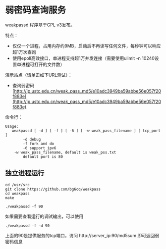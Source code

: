 # 弱密码查询服务

weakpassd 程序基于GPL v3发布。

特点：

* 仅仅一个进程，占用内存约9MB，启动后不再读写任何文件，每秒钟可以响应超1万次查询
* 使用epoll高效接口，单进程支持超1万并发连接（需要使用ulimit -n 10240设置单进程可打开的文件数）

演示站点（请单击如下URL测试）：

* 查询弱密码 [http://ip.ustc.edu.cn/weak_pass_md5/e10adc3949ba59abbe56e057f20f883e](http://ip.ustc.edu.cn/weak_pass_md5/e10adc3949ba59abbe56e057f20f883e)

命令行：
```
Usage:
   weakpassd [ -d ] [ -f ] [ -6 ] [ -w weak_pass_filename ] [ tcp_port ]
        -d debug
        -f fork and do
        -6 support ipv6
	-w weak_pass_filename, default is weak_pss.txt
        default port is 80
```

## 独立进程运行

```
cd /usr/src
git clone https://github.com/bg6cq/weakpass
cd weakpass
make

./weakpassd -f 90
```

如果需要查看运行的调试输出，可以使用

```
./weakpassd -f -d 90
```

上面的90是提供服务的tcp端口，访问 http://server_ip:90/md5sum 即可返回弱密码信息

